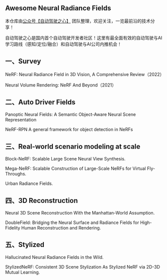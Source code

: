 ## Awesome Neural Radiance Fields


本仓库由[公众号【自动驾驶之心】](https://mp.weixin.qq.com/s?__biz=Mzg2NzUxNTU1OA==&mid=2247542481&idx=1&sn=c6d8609491a128233c3c3b91d68d22a6&chksm=ceb80b18f9cf820e789efd75947633aec9d2f1e8b58c29e5051c05a64b21ae63c244d54886a1&token=11182364&lang=zh_CN#rd) 团队整理，欢迎关注，一览最前沿的技术分享！

自动驾驶之心是国内首个自动驾驶开发者社区！这里有最全面有效的自动驾驶与AI学习路线（感知/定位/融合）和自动驾驶与AI公司内推机会！



## 一、Survey

NeRF: Neural Radiance Field in 3D Vision, A Comprehensive Review（2022）

Neural Volume Rendering: NeRF And Beyond（2021）

## 二、Auto Driver Fields

Panoptic Neural Fields: A Semantic Object-Aware Neural Scene Representation

NeRF-RPN A general framework for object detection in NeRFs

## 三、Real-world scenario modeling at scale

Block-NeRF: Scalable Large Scene Neural View Synthesis.

Mega-NeRF: Scalable Construction of Large-Scale NeRFs for Virtual Fly-Throughs.

Urban Radiance Fields.

## 四、3D Reconstruction

Neural 3D Scene Reconstruction With the Manhattan-World Assumption.

DoubleField: Bridging the Neural Surface and Radiance Fields for High-Fidelity Human Reconstruction and Rendering.

## 五、Stylized

Hallucinated Neural Radiance Fields in the Wild.

StylizedNeRF: Consistent 3D Scene Stylization As Stylized NeRF via 2D-3D Mutual Learning.
